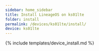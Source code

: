 ```yaml
---
sidebar: home_sidebar
title: Install LineageOS on ks01lte
folder: install
permalink: /devices/ks01lte/install/
device: ks01lte
---
```

{% include templates/device_install.md %}
